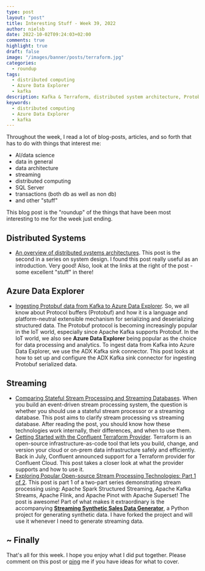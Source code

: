 ```yaml
---
type: post
layout: "post"
title: Interesting Stuff - Week 39, 2022
author: nielsb
date: 2022-10-02T09:24:03+02:00
comments: true
highlight: true
draft: false
image: "/images/banner/posts/terraform.jpg"
categories:
  - roundup
tags:
  - distributed computing
  - Azure Data Explorer
  - kafka
description: Kafka & Terraform, distributed system architecture, Protobuf - Kafka & Azure Data Explorer, and other interesting topics.
keywords:
  - distributed computing
  - Azure Data Explorer
  - kafka   
---
```


Throughout the week, I read a lot of blog-posts, articles, and so forth that has to do with things that interest me:

* AI/data science
* data in general
* data architecture
* streaming
* distributed computing
* SQL Server
* transactions (both db as well as non db)
* and other "stuff"

This blog post is the "roundup" of the things that have been most interesting to me for the week just ending.

<!--more-->

## Distributed Systems

* [An overview of distributed systems architectures][1]. This post is the second in a series on system design. I found this post really useful as an introduction. Very good! Also, look at the links at the right of the post - some excellent "stuff" in there!

## Azure Data Explorer

* [Ingesting Protobuf data from Kafka to Azure Data Explorer][2]. So, we all know about Protocol buffers (Protobuf) and how it is a language and platform-neutral extensible mechanism for serializing and deserializing structured data. The Protobuf protocol is becoming increasingly popular in the IoT world, especially since Apache Kafka supports Protobuf. In the IoT world, we also see **Azure Data Explorer** being popular as the choice for data processing and analytics. To ingest data from Kafka into Azure Data Explorer, we use the ADX Kafka sink connector. This post looks at how to set up and configure the ADX Kafka sink connector for ingesting Protobuf serialized data.

## Streaming

* [Comparing Stateful Stream Processing and Streaming Databases][3]. When you build an event-driven stream processing system, the question is whether you should use a stateful stream processor or a streaming database. This post aims to clarify stream processing vs streaming database. After reading the post, you should know how these technologies work internally, their differences, and when to use them.
* [Getting Started with the Confluent Terraform Provider][4]. Terraform is an open-source infrastructure-as-code tool that lets you build, change, and version your cloud or on-prem data infrastructure safely and efficiently. Back in July, Confluent announced support for a Terraform provider for Confluent Cloud. This post takes a closer look at what the provider supports and how to use it. 
* [Exploring Popular Open-source Stream Processing Technologies: Part 1 of 2][5]. This post is part 1 of a two-part series demonstrating stream processing using: Apache Spark Structured Streaming, Apache Kafka Streams, Apache Flink, and Apache Pinot with Apache Superset! The post is awesome! Part of what makes it extraordinary is the accompanying [**Streaming Synthetic Sales Data Generator**][6], a Python project for generating synthetic data. I have forked the project and will use it whenever I need to generate streaming data.

## ~ Finally

That's all for this week. I hope you enjoy what I did put together. Please comment on this post or [ping][ma] me if you have ideas for what to cover.

[ma]: mailto:niels.it.berglund@gmail.com
[mp]: https://blog.acolyer.org
[iq]: https://www.infoq.com/
[ew]: http://sqlonice.com/
[re]: http://blog.revolutionanalytics.com
[sqsk]: https://www.sqlskills.com
[mdaveyblog]: https://mdavey.wordpress.com/
[charlblog]: https://charlla.com/

[jovpop]: https://twitter.com/JovanPop_MSFT
[bobw]: https://twitter.com/bobwardms
[revod]: https://twitter.com/revodavid
[lonny]: https://twitter.com/sqL_handLe
[ewtw]: https://twitter.com/sqlOnIce
[buckw]: https://twitter.com/BuckWoodyMSFT
[mattw]: https://twitter.com/matthewwarren
[murba]: https://twitter.com/muratdemirbas
[daveda]: https://twitter.com/davidthecoder
[adcol]: https://twitter.com/adriancolyer
[jesrod]: https://twitter.com/jrdothoughts
[tomaz]: https://twitter.com/tomaz_tsql
[dataart]: https://twitter.com/dataartisans
[luis]: https://twitter.com/luis_de_sousa
[benstop]: https://twitter.com/benstopford
[conflu]: https://twitter.com/confluentinc
[tylert]: https://twitter.com/tyler_treat
[andrewng]: https://twitter.com/AndrewYNg
[lawr]: https://twitter.com/bytezn
[jue]: https://twitter.com/b0rk
[yan]: https://twitter.com/theburningmonk
[danny]: https://twitter.com/g9yuayon
[rmoff]: https://twitter.com/rmoff
[ryansw]: https://twitter.com/ryanswanstrom
[pabloc]: https://twitter.com/pabloc_ds
[mklep]: https://twitter.com/martinkl
[mdavey]: https://twitter.com/matt_davey
[jboner]: https://twitter.com/jboner
[joeduff]: https://twitter.com/funcOfJoe
[charl]: https://twitter.com/charllamprecht
[dbricks]: https://twitter.com/databricks
[adsit]: https://twitter.com/SitnikAdam
[vicky]: https://twitter.com/vickyharp
[dscentral]: https://twitter.com/DataScienceCtrl
[natemc]: https://twitter.com/natemcmaster
[ads]: https://twitter.com/azuredatastudio
[travw]: https://twitter.com/radtravis
[emilk]: https://twitter.com/IsTheArchitect
[netflx]: https://netflixtechblog.com/

[1]: https://learncsdesigns.medium.com/an-overview-of-distributed-systems-architectures-4719692f8558
[2]: https://techcommunity.microsoft.com/t5/azure-data-explorer-blog/ingesting-protobuf-data-from-kafka-to-azure-data-explorer/ba-p/3595793
[3]: https://medium.com/event-driven-utopia/comparing-stateful-stream-processing-and-streaming-databases-c8c670f3f4bb
[4]: https://www.confluent.io/blog/confluent-terraform-provider-intro/
[5]: https://itnext.io/exploring-popular-open-source-stream-processing-technologies-part-1-of-2-31069337ba0e
[6]: https://github.com/garystafford/streaming-sales-generator
